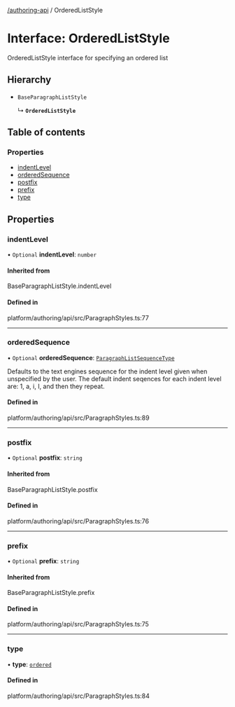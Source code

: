 [ /authoring-api](../overview.md) / OrderedListStyle

# Interface: OrderedListStyle

OrderedListStyle interface for specifying an ordered list

## Hierarchy

- `BaseParagraphListStyle`

  ↳ **`OrderedListStyle`**

## Table of contents

### Properties

- [indentLevel](OrderedListStyle.md#indentLevel)
- [orderedSequence](OrderedListStyle.md#orderedSequence)
- [postfix](OrderedListStyle.md#postfix)
- [prefix](OrderedListStyle.md#prefix)
- [type](OrderedListStyle.md#type)

## Properties

### <a id="indentLevel" name="indentLevel"></a> indentLevel

• `Optional` **indentLevel**: `number`

#### Inherited from

BaseParagraphListStyle.indentLevel

#### Defined in

platform/authoring/api/src/ParagraphStyles.ts:77

___

### <a id="orderedSequence" name="orderedSequence"></a> orderedSequence

• `Optional` **orderedSequence**: [`ParagraphListSequenceType`](../enums/ParagraphListSequenceType.md)

Defaults to the text engines sequence for the indent level given when unspecified by the user.
The default indent seqences for each indent level are: 1, a, i, I, and then they repeat.

#### Defined in

platform/authoring/api/src/ParagraphStyles.ts:89

___

### <a id="postfix" name="postfix"></a> postfix

• `Optional` **postfix**: `string`

#### Inherited from

BaseParagraphListStyle.postfix

#### Defined in

platform/authoring/api/src/ParagraphStyles.ts:76

___

### <a id="prefix" name="prefix"></a> prefix

• `Optional` **prefix**: `string`

#### Inherited from

BaseParagraphListStyle.prefix

#### Defined in

platform/authoring/api/src/ParagraphStyles.ts:75

___

### <a id="type" name="type"></a> type

• **type**: [`ordered`](../enums/ParagraphListStyleType.md#ordered)

#### Defined in

platform/authoring/api/src/ParagraphStyles.ts:84
